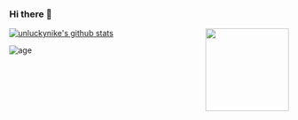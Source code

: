 ### Hi there 👋

<img src="https://cdn.jsdelivr.net/gh/sy-records/staticfile@master/images/202007/huaji.gif" align="right" height="150">

[![unluckynike's github stats](https://github-readme-stats.vercel.app/api?username=unluckynike&show_icons=true&title_color=ffffff&icon_color=bb2acf&text_color=daf7dc&bg_color=009999)](https://github.com/unluckynike)


![age](https://img.shields.io/badge/age-21-blue)



<!--
**unluckynike/unluckynike** is a ✨ _special_ ✨ repository because its `README.md` (this file) appears on your GitHub profile.

Here are some ideas to get you started:

- 🔭 I’m currently working on ...
- 🌱 I’m currently learning ...
- 👯 I’m looking to collaborate on ...
- 🤔 I’m looking for help with ...
- 💬 Ask me about ...
- 📫 How to reach me: ...
- 😄 Pronouns: ...
- ⚡ Fun fact: ...
-->

